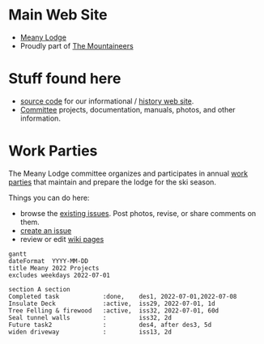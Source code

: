 # Main Web Site

- [Meany Lodge](https://www.mountaineers.org/locations-lodges/meany-lodge/)
- Proudly part of [The Mountaineers](https://www.mountaineers.org) 


# Stuff found here
- [source code](https://github.com/MeanyLodge/meanylodge.github.com) for our informational / [history web site](https://meanylodge.github.io).
- [Committee](https://github.com/MeanyLodge/Committee) projects, documentation, manuals, photos, and other information.


# Work Parties

The Meany Lodge committee organizes and participates in annual [work parties](https://meanylodge.github.io/Work-Parties) that maintain and prepare the lodge for the ski season.

Things you can do here:

- browse the [existing issues](https://github.com/MeanyLodge/Committee/issues). Post photos, revise, or share comments on them.
- [create an issue](https://github.com/MeanyLodge/Committee/issues/new)
- review or edit [wiki pages](https://github.com/MeanyLodge/Committee/wiki)


```mermaid
gantt
dateFormat  YYYY-MM-DD
title Meany 2022 Projects
excludes weekdays 2022-07-01

section A section
Completed task            :done,    des1, 2022-07-01,2022-07-08
Insulate Deck             :active,  iss29, 2022-07-01, 1d
Tree Felling & firewood   :active,  iss32, 2022-07-01, 60d
Seal tunnel walls         :         iss32, 2d
Future task2              :         des4, after des3, 5d
widen driveway            :         iss13, 2d
```

